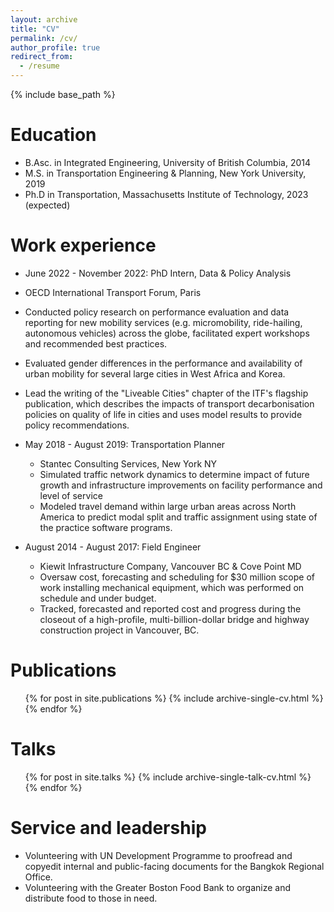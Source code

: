 ```yaml
---
layout: archive
title: "CV"
permalink: /cv/
author_profile: true
redirect_from:
  - /resume
---
```


{% include base_path %}

Education
======
* B.Asc. in Integrated Engineering, University of British Columbia, 2014
* M.S. in Transportation Engineering & Planning, New York University, 2019
* Ph.D in Transportation, Massachusetts Institute of Technology, 2023 (expected)

Work experience
======
* June 2022 - November 2022: PhD Intern, Data & Policy Analysis 
 * OECD International Transport Forum, Paris
 * Conducted policy research on performance evaluation and data reporting for new mobility services (e.g. micromobility, ride-hailing, autonomous vehicles) across the globe, facilitated expert workshops and recommended best practices. 
 * Evaluated gender differences in the performance and availability of urban mobility for several large cities in West Africa and Korea.
 * Lead the writing of the "Liveable Cities" chapter of the ITF's flagship publication, which describes the impacts of transport decarbonisation policies on quality of life in cities and uses model results to provide policy recommendations.


* May 2018 - August 2019: Transportation Planner
  * Stantec Consulting Services, New York NY
  * Simulated traffic network dynamics to determine impact of future growth and infrastructure improvements on facility performance and level of service
  * Modeled travel demand within large urban areas across North America to predict modal split and traffic assignment using state of the practice software programs.

* August 2014 - August 2017: Field Engineer
  * Kiewit Infrastructure Company, Vancouver BC & Cove Point MD 
  * Oversaw cost, forecasting and scheduling for $30 million scope of work installing mechanical equipment, which was performed on schedule and under budget.
  * Tracked, forecasted and reported cost and progress during the closeout of a high-profile, multi-billion-dollar bridge and highway construction project in Vancouver, BC.


Publications
======
  <ul>{% for post in site.publications %}
    {% include archive-single-cv.html %}
  {% endfor %}</ul>
  
Talks
======
  <ul>{% for post in site.talks %}
    {% include archive-single-talk-cv.html %}
  {% endfor %}</ul>
  
  
Service and leadership
======
* Volunteering with UN Development Programme to proofread and copyedit internal and public-facing documents for the Bangkok Regional Office.
* Volunteering with the Greater Boston Food Bank to organize and distribute food to those in need.
